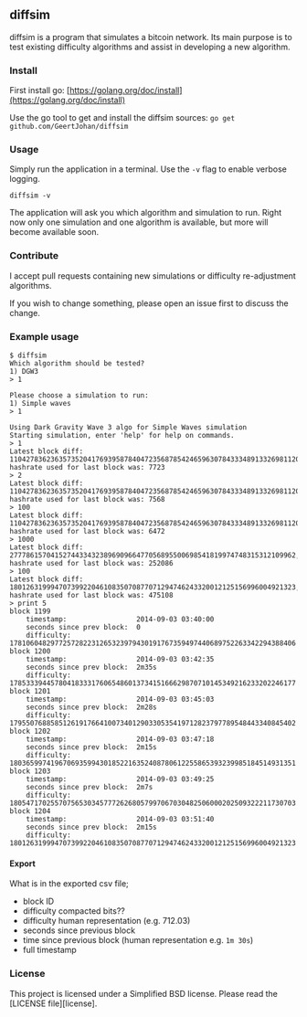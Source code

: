 
## diffsim

diffsim is a program that simulates a bitcoin network. Its main purpose is to test existing difficulty algorithms and assist in developing a new algorithm.

### Install

First install go: [https://golang.org/doc/install](https://golang.org/doc/install)

Use the go tool to get and install the diffsim sources: `go get github.com/GeertJohan/diffsim`

### Usage

Simply run the application in a terminal. Use the `-v` flag to enable verbose logging.

```
diffsim -v
```

The application will ask you which algorithm and simulation to run.
Right now only one simulation and one algorithm is available, but more will become available soon.

### Contribute
I accept pull requests containing new simulations or difficulty re-adjustment algorithms.

If you wish to change something, please open an issue first to discuss the change.

### Example usage

```
$ diffsim
Which algorithm should be tested? 
1) DGW3
> 1

Please choose a simulation to run:
1) Simple waves
> 1

Using Dark Gravity Wave 3 algo for Simple Waves simulation
Starting simulation, enter 'help' for help on commands.
> 1
Latest block diff: 110427836236357352041769395878404723568785424659630784333489133269811200, hashrate used for last block was: 7723
> 2
Latest block diff: 110427836236357352041769395878404723568785424659630784333489133269811200, hashrate used for last block was: 7568
> 100
Latest block diff: 110427836236357352041769395878404723568785424659630784333489133269811200, hashrate used for last block was: 6472
> 1000
Latest block diff: 2777861570415274433432389690966477056895500698541819974748315312109962, hashrate used for last block was: 252086
> 100
Latest block diff: 1801263199947073992204610835070877071294746243320012125156996004921323, hashrate used for last block was: 475108
> print 5
block 1199
	timestamp:                 2014-09-03 03:40:00
	seconds since prev block:  0
	difficulty:                1781060482977257282231265323979430191767359497440689752263342294388406
block 1200
	timestamp:                 2014-09-03 03:42:35
	seconds since prev block:  2m35s
	difficulty:                1785333944578041833317606548601373415166629870710145349216233202246177
block 1201
	timestamp:                 2014-09-03 03:45:03
	seconds since prev block:  2m28s
	difficulty:                1795507688585126191766410073401290330535419712823797789548443340845402
block 1202
	timestamp:                 2014-09-03 03:47:18
	seconds since prev block:  2m15s
	difficulty:                1803659974196706935994301852216352408780612255865393239985184514931351
block 1203
	timestamp:                 2014-09-03 03:49:25
	seconds since prev block:  2m7s
	difficulty:                1805471702557075653034577726268057997067030482506000202509322211730703
block 1204
	timestamp:                 2014-09-03 03:51:40
	seconds since prev block:  2m15s
	difficulty:                1801263199947073992204610835070877071294746243320012125156996004921323
```


#### Export

What is in the exported csv file;
 - block ID
 - difficulty compacted bits??
 - difficulty human representation (e.g. 712.03)
 - seconds since previous block
 - time since previous block (human representation e.g. `1m 30s`)
 - full timestamp


### License
This project is licensed under a Simplified BSD license. Please read the [LICENSE file][license].
